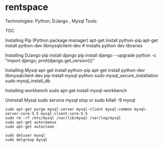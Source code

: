 # rentspace

Technologies: Python, DJango , Mysql
Tools:

TOC

Installing Pip (Python package manager)
    apt-get install python-pip
    apt-get install python-dev libmysqlclient-dev   # Installs python dev libraries

Installing DJango
      pip install django
      pip install django --upgrade
      python -c "import django; print(django.get_version())"
      
Installing Mysql
    apt-get install python-pip
    apt-get install python-dev libmysqlclient-dev
    pip install mysql-python
    sudo mysql_secure_installation
    sudo mysql_install_db
    
Installing workbench
    sudo apt-get install mysql-workbench
    
Uninstall Mysql
    sudo service mysql stop or sudo killall -9 mysql 

    sudo apt-get purge mysql-server mysql-client mysql-common mysql-server-core-5.5 mysql-client-core-5.5
    sudo rm -rf /etc/mysql /var/lib/mysql /var/log/mysql
    sudo apt-get autoremove
    sudo apt-get autoclean

    sudo deluser mysql
    sudo delgroup mysql
